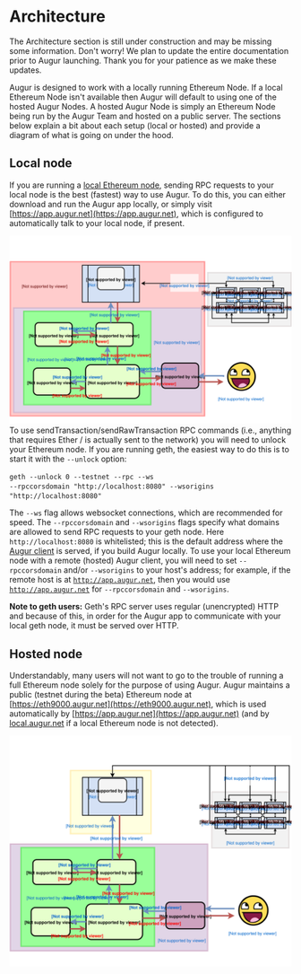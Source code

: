Architecture
============
<aside class="notice">The Architecture section is still under construction and may be missing some information. Don't worry! We plan to update the entire documentation prior to Augur launching. Thank you for your patience as we make these updates.</aside>

Augur is designed to work with a locally running Ethereum Node. If a local Ethereum Node isn't available then Augur will default to using one of the hosted Augur Nodes. A hosted Augur Node is simply an Ethereum Node being run by the Augur Team and hosted on a public server. The sections below explain a bit about each setup (local or hosted) and provide a diagram of what is going on under the hood.

Local node
----------
If you are running a [local Ethereum node](https://github.com/ethereum/go-ethereum/wiki/Building-Ethereum), sending RPC requests to your local node is the best (fastest) way to use Augur. To do this, you can either download and run the Augur app locally, or simply visit [https://app.augur.net](https://app.augur.net), which is configured to automatically talk to your local node, if present.

<img src="images/architecture_local.svg" onerror="this.src='images/architecture_local.png'">

<aside class="notice">To use sendTransaction/sendRawTransaction RPC commands (i.e., anything that requires Ether / is actually sent to the network) you will need to unlock your Ethereum node. If you are running geth, the easiest way to do this is to start it with the <code>--unlock</code> option:

<code class="block">geth --unlock 0 --testnet --rpc --ws --rpccorsdomain "http://localhost:8080" --wsorigins "http://localhost:8080"</code>

The <code>--ws</code> flag allows websocket connections, which are recommended for speed.  The <code>--rpccorsdomain</code> and <code>--wsorigins</code> flags specify what domains are allowed to send RPC requests to your geth node. Here <code>http://localhost:8080</code> is whitelisted; this is the default address where the <a href="https://github.com/AugurProject/augur">Augur client</a> is served, if you build Augur locally. To use your local Ethereum node with a remote (hosted) Augur client, you will need to set <code>--rpccorsdomain</code> and/or <code>--wsorigins</code> to your host's address; for example, if the remote host is at <code>http://app.augur.net</code>, then you would use <code>http://app.augur.net</code> for <code>--rpccorsdomain</code> and <code>--wsorigins</code>.</aside>

**Note to geth users:** Geth's RPC server uses regular (unencrypted) HTTP and because of this, in order for the Augur app to communicate with your local geth node, it must be served over HTTP.

Hosted node
-----------
Understandably, many users will not want to go to the trouble of running a full Ethereum node solely for the purpose of using Augur. Augur maintains a public (testnet during the beta) Ethereum node at [https://eth9000.augur.net](https://eth9000.augur.net), which is used automatically by [https://app.augur.net](https://app.augur.net) (and by [local.augur.net](http://local.augur.net) if a local Ethereum node is not detected).

<img src="images/architecture_hosted.svg" onerror="this.src='images/architecture_hosted.png'">
